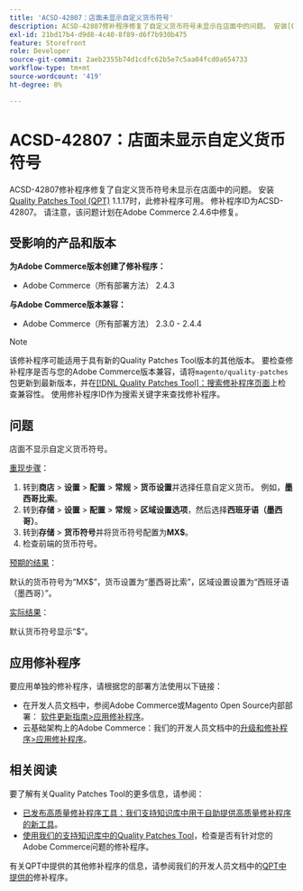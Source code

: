 ```yaml
---
title: 'ACSD-42807：店面未显示自定义货币符号'
description: ACSD-42807修补程序修复了自定义货币符号未显示在店面中的问题。 安装[Quality Patches Tool (QPT)](/help/announcements/adobe-commerce-announcements/magento-quality-patches-released-new-tool-to-self-serve-quality-patches.md) 1.1.17后，即可使用此修补程序。 修补程序ID为ACSD-42807。 请注意，该问题计划在Adobe Commerce 2.4.6中修复。
exl-id: 21bd17b4-d9d8-4c40-8f89-d6f7b930b475
feature: Storefront
role: Developer
source-git-commit: 2aeb2355b74d1cdfc62b5e7c5aa04fcd0a654733
workflow-type: tm+mt
source-wordcount: '419'
ht-degree: 0%

---
```


# ACSD-42807：店面未显示自定义货币符号

ACSD-42807修补程序修复了自定义货币符号未显示在店面中的问题。 安装[Quality Patches Tool (QPT)](/help/announcements/adobe-commerce-announcements/magento-quality-patches-released-new-tool-to-self-serve-quality-patches.md) 1.1.17时，此修补程序可用。 修补程序ID为ACSD-42807。 请注意，该问题计划在Adobe Commerce 2.4.6中修复。

## 受影响的产品和版本

**为Adobe Commerce版本创建了修补程序：**

* Adobe Commerce（所有部署方法） 2.4.3

**与Adobe Commerce版本兼容：**

* Adobe Commerce（所有部署方法） 2.3.0 - 2.4.4

>[!NOTE]
>
>该修补程序可能适用于具有新的Quality Patches Tool版本的其他版本。 要检查修补程序是否与您的Adobe Commerce版本兼容，请将`magento/quality-patches`包更新到最新版本，并在[[!DNL Quality Patches Tool]：搜索修补程序页面](https://experienceleague.adobe.com/tools/commerce-quality-patches/index.html?lang=zh-Hans)上检查兼容性。 使用修补程序ID作为搜索关键字来查找修补程序。

## 问题

店面不显示自定义货币符号。

<u>重现步骤</u>：

1. 转到&#x200B;**商店** > **设置** > **配置** > **常规** > **货币设置**&#x200B;并选择任意自定义货币。 例如，**墨西哥比索**。
1. 转到&#x200B;**存储** > **设置** > **配置** > **常规** > **区域设置选项**，然后选择&#x200B;**西班牙语（墨西哥）**。
1. 转到&#x200B;**存储** > **货币符号**&#x200B;并将货币符号配置为&#x200B;**MX$**。
1. 检查前端的货币符号。

<u>预期的结果</u>：

默认的货币符号为“MX$”，货币设置为“墨西哥比索”，区域设置设置为“西班牙语（墨西哥）”。

<u>实际结果</u>：

默认货币符号显示“$”。

## 应用修补程序

要应用单独的修补程序，请根据您的部署方法使用以下链接：

* 在开发人员文档中，参阅Adobe Commerce或Magento Open Source内部部署： [软件更新指南>应用修补程序](https://experienceleague.adobe.com/zh-hans/docs/commerce-operations/tools/quality-patches-tool/usage)。
* 云基础架构上的Adobe Commerce：我们的开发人员文档中的[升级和修补程序>应用修补程序](https://experienceleague.adobe.com/zh-hans/docs/commerce-cloud-service/user-guide/develop/upgrade/apply-patches)。

## 相关阅读

要了解有关Quality Patches Tool的更多信息，请参阅：

* [已发布高质量修补程序工具：我们支持知识库中用于自助提供高质量修补程序的新工具](/help/announcements/adobe-commerce-announcements/magento-quality-patches-released-new-tool-to-self-serve-quality-patches.md)。
* [使用我们的支持知识库中的Quality Patches Tool](/help/support-tools/patches-available-in-qpt-tool/check-patch-for-magento-issue-with-magento-quality-patches.md)，检查是否有针对您的Adobe Commerce问题的修补程序。

有关QPT中提供的其他修补程序的信息，请参阅我们的开发人员文档中的[QPT中提供的](https://experienceleague.adobe.com/tools/commerce-quality-patches/index.html?lang=zh-Hans)修补程序。
